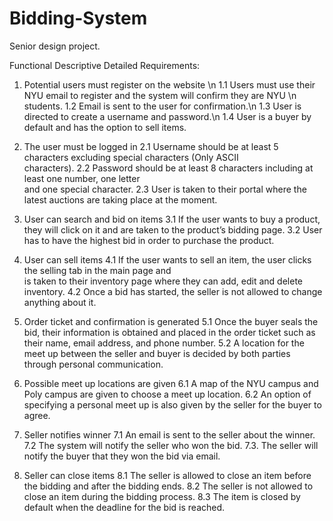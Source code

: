 Bidding-System
==============
Senior design project.

Functional Descriptive Detailed Requirements:

1. Potential users must register on the website \n
1.1 Users must use their NYU email to register and the system will confirm they are NYU  \n
       students.
1.2 Email is sent to the user for confirmation.\n
1.3 User is directed to create a username and password.\n
1.4 User is a buyer by default and has the option to sell items.

2. The user must be logged in
2.1 Username should be at least 5 characters excluding special characters (Only ASCII     
       characters).
2.2 Password should be at least 8 characters including at least one number, one letter   
       and one special character.
2.3 User is taken to their portal where the latest auctions are taking place at the 
       moment.

3. User can search and bid on items
3.1 If the user wants to buy a product, they will click on it and are taken to the product’s 
      bidding page.
	3.2 User has to have the highest bid in order to purchase the product.

4. User can sell items
4.1 If the user wants to sell an item, the user clicks the selling tab in the main page and  
       is taken to their inventory page where they can add, edit and delete inventory.
4.2 Once a bid has started, the seller is not allowed to change anything about it.

5. Order ticket and confirmation is generated
5.1 Once the buyer seals the bid, their information is obtained and placed in the order 
       ticket such as their name, email address, and phone number.
5.2 A location for the meet up between the seller and buyer is decided by both parties  
       through personal communication.

6. Possible meet up locations are given 
6.1 A map of the NYU campus and Poly campus are given to choose a meet up location.
6.2 An option of specifying a personal meet up is also given by the seller for the buyer to  
      agree.

7. Seller notifies winner 
7.1  An email is sent to the seller about the winner.
7.2 The system will notify the seller who won the bid.
7.3. The seller will notify the buyer that they won the bid via email.

8. Seller can close items 
8.1 The seller is allowed to close an item before the bidding and after the bidding ends.
8.2 The seller is not allowed to close an item during the bidding process.
8.3 The item is closed by default when the deadline for the bid is reached.
